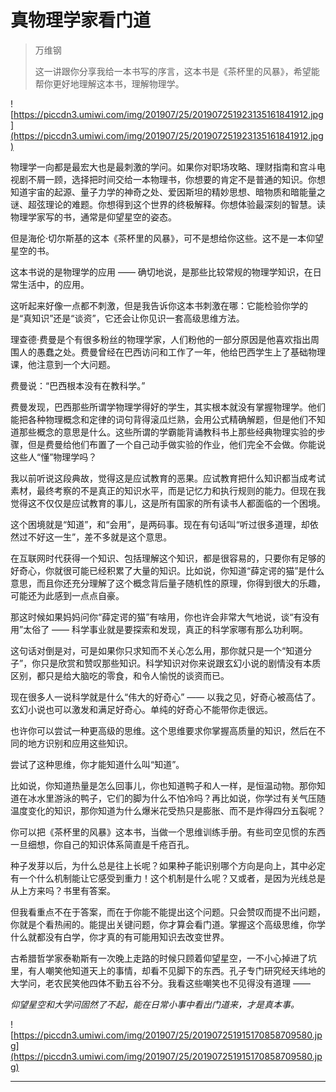 # 真物理学家看门道

> 万维钢
> 
> 这一讲跟你分享我给一本书写的序言，这本书是《茶杯里的风暴》，希望能帮你更好地理解这本书，理解物理学。

![https://piccdn3.umiwi.com/img/201907/25/201907251923135161841912.jpg](https://piccdn3.umiwi.com/img/201907/25/201907251923135161841912.jpg)

物理学一向都是最宏大也是最刺激的学问。如果你对职场攻略、理财指南和宫斗电视剧不屑一顾，选择把时间交给一本物理书，你想要的肯定不是普通的知识。你想知道宇宙的起源、量子力学的神奇之处、爱因斯坦的精妙思想、暗物质和暗能量之谜、超弦理论的难题。你想得到这个世界的终极解释。你想体验最深刻的智慧。读物理学家写的书，通常是仰望星空的姿态。

但是海伦·切尔斯基的这本《茶杯里的风暴》，可不是想给你这些。这不是一本仰望星空的书。

这本书说的是物理学的应用 —— 确切地说，是那些比较常规的物理学知识，在日常生活中，的应用。

这听起来好像一点都不刺激，但是我告诉你这本书刺激在哪：它能检验你学的是“真知识”还是“谈资”，它还会让你见识一套高级思维方法。

理查德·费曼是个有很多粉丝的物理学家，人们粉他的一部分原因是他喜欢指出周围人的愚蠢之处。费曼曾经在巴西访问和工作了一年，他给巴西学生上了基础物理课，他注意到一个大问题。

费曼说：“巴西根本没有在教科学。”

费曼发现，巴西那些所谓学物理学得好的学生，其实根本就没有掌握物理学。他们能把各种物理概念和定律的词句背得滚瓜烂熟，会用公式精确解题，但是他们不知道那些概念的意思是什么。这些所谓的学霸能背诵教科书上那些经典物理实验的步骤，但是费曼给他们布置了一个自己动手做实验的作业，他们完全不会做。你能说这些人“懂”物理学吗？

我以前听说这段典故，觉得这是应试教育的恶果。应试教育把什么知识都当成考试素材，最终考察的不是真正的知识水平，而是记忆力和执行规则的能力。但现在我觉得这不仅仅是应试教育的事儿，这是所有国家的所有读书人都面临的一个困境。

这个困境就是“知道”，和“会用”，是两码事。现在有句话叫“听过很多道理，却依然过不好这一生”，差不多就是这个意思。

在互联网时代获得一个知识、包括理解这个知识，都是很容易的，只要你有足够的好奇心，你就很可能已经积累了大量的知识。比如说，你知道“薛定谔的猫”是什么意思，而且你还充分理解了这个概念背后量子随机性的原理，你得到很大的乐趣，可能还为此感到一点点自豪。

那这时候如果妈妈问你“薛定谔的猫”有啥用，你也许会非常大气地说，谈“有没有用”太俗了 —— 科学事业就是要探索和发现，真正的科学家哪有那么功利啊。

这句话对倒是对，可是如果你只求知而不关心怎么用，那你就只是一个“知道分子”，你只是欣赏和赞叹那些知识。科学知识对你来说跟玄幻小说的剧情没有本质区别，都只是给大脑吃的零食，和令人愉悦的谈资而已。

现在很多人一说科学就是什么“伟大的好奇心” —— 以我之见，好奇心被高估了。玄幻小说也可以激发和满足好奇心。单纯的好奇心不能带你走很远。

也许你可以尝试一种更高级的思维。这个思维要求你掌握高质量的知识，然后在不同的地方识别和应用这些知识。

尝试了这种思维，你才能知道什么叫“知道”。

比如说，你知道热量是怎么回事儿，你也知道鸭子和人一样，是恒温动物。那你知道在冰水里游泳的鸭子，它们的脚为什么不怕冷吗？再比如说，你学过有关气压随温度变化的知识，那你知道为什么爆米花受热只是膨胀、而不是炸得四分五裂呢？

你可以把《茶杯里的风暴》这本书，当做一个思维训练手册。有些司空见惯的东西一旦细想，你自己的知识体系简直是千疮百孔。

种子发芽以后，为什么总是往上长呢？如果种子能识别哪个方向是向上，其中必定有一个什么机制能让它感受到重力！这个机制是什么呢？又或者，是因为光线总是从上方来吗？书里有答案。

但我看重点不在于答案，而在于你能不能提出这个问题。只会赞叹而提不出问题，你就是个看热闹的。能提出关键问题，你才算会看门道。掌握这个高级思维，你学什么就都没有白学，你才真的有可能用知识去改变世界。

古希腊哲学家泰勒斯有一次晚上走路的时候只顾着仰望星空，一不小心掉进了坑里，有人嘲笑他知道天上的事情，却看不见脚下的东西。孔子专门研究经天纬地的大学问，老农民笑他四体不勤五谷不分。我看这些嘲笑也不见得没有道理 ——

 *仰望星空和大学问固然了不起，能在日常小事中看出门道来，才是真本事。*

![https://piccdn3.umiwi.com/img/201907/25/201907251915170858709580.jpg](https://piccdn3.umiwi.com/img/201907/25/201907251915170858709580.jpg)

---
